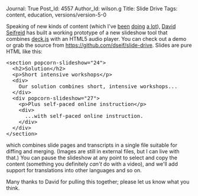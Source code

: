 Journal: True
Post_Id: 4557
Author_Id: wilson.g
Title: Slide Drive
Tags: content, education, versions/version-5-0

<p>Speaking of new kinds of content (which I've <a href="{{root_path}}/blog/2012/01/never-mind-the-content-what-about-the-format.html">been</a> <a href="{{root_path}}/blog/2012/02/formatting-revisited.html">doing</a> <a href="{{root_path}}/blog/2012/02/new-kinds-of-content.html">a lot</a>), <a href="http://dseifried.wordpress.com/">David Seifreid</a> has built a working prototype of a new slideshow tool that combines <a href="http://imakewebthings.github.com/deck.js/">deck.js</a> with an HTML5 audio player.  You can check out a demo or grab the source from <a href="https://github.com/dseif/slide-drive">https://github.com/dseif/slide-drive</a>. Slides are pure HTML like this:</p>
<pre>&lt;section popcorn-slideshow="24"&gt;
  &lt;h2&gt;Solution&lt;/h2&gt;
  &lt;p&gt;Short intensive workshops&lt;/p&gt;
  &lt;div&gt;
    Our solution combines short, intensive workshops...
  &lt;/div&gt;
  &lt;div popcorn-slideshow="27"&gt;
    &lt;p&gt;Plus self-paced online instruction&lt;/p&gt;
    &lt;div&gt;
      ...with self-paced online instruction.
    &lt;/div&gt;
  &lt;/div&gt;
&lt;/section&gt;</pre>
<p>which combines slide pages and transcripts in a single file suitable for diffing and merging. (Images are still in external files, but I can live with that.) You can pause the slideshow at any point to select and copy the content (something you definitely <em>can't</em> do with a video), and we'll add support for translations into other languages and so on.</p>
<p>Many thanks to David for pulling this together; please let us know what you think.</p>
